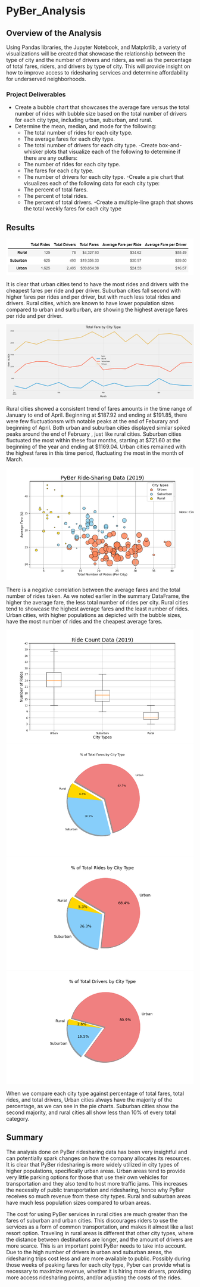 # PyBer_Analysis

## Overview of the Analysis

Using Pandas libraries, the Jupyter Notebook, and Matplotlib, a variety of visualizations will be created that showcase the relationship between the type of city and the number of drivers and riders, as well as the percentage of total fares, riders, and drivers by type of city. This will provide insight on how to improve access to ridesharing services and determine affordability for underserved neighborhoods.

### Project Deliverables

- Create a bubble chart that showcases the average fare versus the total number of rides with bubble size based on the total number of drivers for each city type, including urban, suburban, and rural.
- Determine the mean, median, and mode for the following:
    * The total number of rides for each city type.
    * The average fares for each city type.
    * The total number of drivers for each city type.
-Create box-and-whisker plots that visualize each of the following to determine if there are any outliers:
    * The number of rides for each city type.
    * The fares for each city type.
    * The number of drivers for each city type.
-Create a pie chart that visualizes each of the following data for each city type:
    * The percent of total fares.
    * The percent of total rides.
    * The percent of total drivers.
-Create a multiple-line graph that shows the total weekly fares for each city type

## Results

![Summary DataFrame](https://github.com/doliver231/PyBer_Analysis/blob/main/analysis/summary_dataframe.png)

It is clear that urban cities tend to have the most rides and drivers with the cheapest fares per ride and per driver. Suburban cities fall second with higher fares per rides and per driver, but with much less total rides and drivers. Rural cities, which are known to have lower population sizes compared to urban and surburban, are showing the highest average fares per ride and per driver. 

![Total Fare by City Type - Multiline Chart](https://github.com/doliver231/PyBer_Analysis/blob/main/analysis/PyBer_fare_summary.png)

Rural cities showed a consistent trend of fares amounts in the time range of January to end of April. Beginning at $187.92 and ending at $191.85, there were few fluctuationsm with notable peaks at the end of Feburary and beginning of April. Both urban and suburban cities displayed similar spiked peaks around the end of February , just like rural cities. Suburban cities fluctuated the most within these four months, starting at $721.60 at the beginning of the year and ending at $1169.04. Urban cities remained with the highest fares in this time period, fluctuating the most in the month of March.

![Bubble Chart](https://github.com/doliver231/PyBer_Analysis/blob/main/analysis/Fig1.png)

There is a negative correlation between the average fares and the total number of rides taken. As we noted earlier in the summary DataFrame, the higher the average fare, the less total number of rides per city. Rural cities tend to showcase the highest average fares and the least number of rides. Urban cities, with higher populations as depicted with the bubble sizes, have the most number of rides and the cheapest average fares. 

![Box and Whisker](https://github.com/doliver231/PyBer_Analysis/blob/main/analysis/Fig2.png)
![% Total Fares - Pie Chart](https://github.com/doliver231/PyBer_Analysis/blob/main/analysis/Fig5.png)
![% Total Rides - Pie Chart](https://github.com/doliver231/PyBer_Analysis/blob/main/analysis/Fig6.png)
![% Total Drivers - Pie Chart](https://github.com/doliver231/PyBer_Analysis/blob/main/analysis/Fig7.png)

When we compare each city type against percentage of total fares, total rides, and total drivers, Urban cities always have the majority of the percentage, as we can see in the pie charts. Suburban cities show the second majority, and rural cities all show less than 10% of every total category.

## Summary

The analysis done on PyBer ridesharing data has been very insightful and can potentially spark changes on how the company allocates its resources. It is clear that PyBer ridesharing is more widely utilized in city types of higher populations, specifically urban areas. Urban areas tend to provide very little parking options for those that use their own vehicles for transportation and they also tend to host more traffic jams. This increases the necessity of public transportation and ridesharing, hence why PyBer receives so much revenue from these city types. Rural and suburban areas have much less population sizes compared to urban areas.

The cost for using PyBer services in rural cities are much greater than the fares of suburban and urban cities. This discourages riders to use the services as a form of common transportation, and makes it almost like a last resort option. Traveling in rural areas is different that other city types, where the distance between destinations are longer, and the amount of drivers are more scarce. This is an important point PyBer needs to take into account. Due to the high number of drivers in urban and suburban areas, the ridesharing trips cost less and are more available to public. Possibly during those weeks of peaking fares for each city type, Pyber can provide what is necessary to maximize revenue, whether it is hiring more drivers, providing more access ridesharing points, and/or adjusting the costs of the rides.
